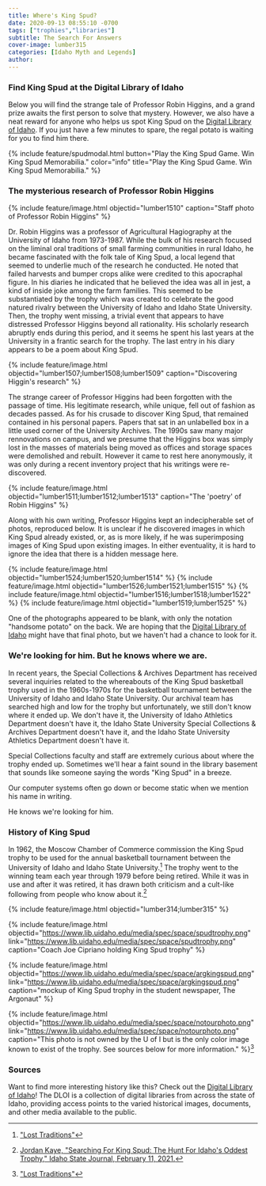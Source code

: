 ```yaml
---
title: Where's King Spud?
date: 2020-09-13 08:55:10 -0700
tags: ["trophies","libraries"]
subtitle: The Search For Answers
cover-image: lumber315
categories: [Idaho Myth and Legends]
author: 
---
```

### Find King Spud at the Digital Library of Idaho

Below you will find the strange tale of Professor Robin Higgins, and a grand prize awaits the first person to solve that mystery. However, we also have a neat reward for anyone who helps us spot King Spud on the [Digital Library of Idaho](https://www.digitallibraryofidaho.org/). If you just have a few minutes to spare, the regal potato is waiting for you to find him there.

{% include feature/spudmodal.html button="Play the King Spud Game. Win King Spud Memorabilia." color="info" title="Play the King Spud Game. Win King Spud Memorabilia." %}

### The mysterious research of Professor Robin Higgins

{% include feature/image.html objectid="lumber1510" caption="Staff photo of Professor Robin Higgins" %}

Dr. Robin Higgins was a professor of Agricultural Hagiography at the University of Idaho from 1973-1987. While the bulk of his research focused on the liminal oral traditions of small farming communities in rural Idaho, he became fascinated with the folk tale of King Spud, a local legend that seemed to underlie much of the research he conducted. He noted that failed harvests and bumper crops alike were credited to this apocraphal figure. In his diaries he indicated that he believed the idea was all in jest, a kind of inside joke among the farm families. This seemed to be substantiated by the trophy which was created to celebrate the good natured rivalry between the University of Idaho and Idaho State University. Then, the trophy went missing, a trivial event that appears to have distressed Professor Higgins beyond all rationality. His scholarly research abruptly ends during this period, and it seems he spent his last years at the University in a frantic search for the trophy. The last entry in his diary appears to be a poem about King Spud. 

{% include feature/image.html objectid="lumber1507;lumber1508;lumber1509" caption="Discovering Higgin's research" %}

The strange career of Professor Higgins had been forgotten with the passage of time. His legitimate research, while unique, fell out of fashion as decades passed. As for his crusade to discover King Spud, that remained contained in his personal papers. Papers that sat in an unlabelled box in a little used corner of the University Archives. The 1990s saw many major rennovations on campus, and we presume that the Higgins box was simply lost in the masses of materials being moved as offices and storage spaces were demolished and rebuilt. However it came to rest here anonymously, it was only during a recent inventory project that his writings were re-discovered. 

{% include feature/image.html objectid="lumber1511;lumber1512;lumber1513" caption="The 'poetry' of Robin Higgins" %}

Along with his own writing, Professor Higgins kept an indecipherable set of photos, reproduced below. It is unclear if he discovered images in which King Spud already existed, or, as is more likely, if he was superimposing images of King Spud upon existing images. In either eventuality, it is hard to ignore the idea that there is a hidden message here.

{% include feature/image.html objectid="lumber1524;lumber1520;lumber1514" %}
{% include feature/image.html objectid="lumber1526;lumber1521;lumber1515" %}
{% include feature/image.html objectid="lumber1516;lumber1518;lumber1522" %}
{% include feature/image.html objectid="lumber1519;lumber1525" %}

One of the photographs appeared to be blank, with only the notation "handsome potato" on the back. We are hoping that the [Digital Library of Idaho](https://www.digitallibraryofidaho.org/) might have that final photo, but we haven't had a chance to look for it.

### We're looking for him. But he knows where we are.

In recent years, the Special Collections & Archives Department has received several inquiries related to the whereabouts of the King Spud basketball trophy used in the 1960s-1970s for the basketball tournament between the University of Idaho and Idaho State University. Our archival team has searched high and low for the trophy but unfortunately, we still don't know where it ended up. We don't have it, the University of Idaho Athletics Department doesn't have it, the Idaho State University Special Collections & Archives Department doesn't have it, and the Idaho State University Athletics Department doesn't have it. 

Special Collections faculty and staff are extremely curious about where the trophy ended up. Sometimes we'll hear a faint sound in the library basement that sounds like someone saying the words "King Spud" in a breeze. 

Our computer systems often go down or become static when we mention his name in writing. 

He knows we're looking for him. 

### History of King Spud

In 1962, the Moscow Chamber of Commerce commission the King Spud trophy to be used for the annual basketball tournament between the University of Idaho and Idaho State University.[^1] The trophy went to the winning team each year through 1979 before being retired. While it was in use and after it was retired, it has drawn both criticism and a cult-like following from people who know about it.[^2]

{% include feature/image.html objectid="lumber314;lumber315" %}

{% include feature/image.html objectid="https://www.lib.uidaho.edu/media/spec/space/spudtrophy.png" link="https://www.lib.uidaho.edu/media/spec/space/spudtrophy.png" caption="Coach Joe Cipriano holding King Spud trophy" %}

{% include feature/image.html objectid="https://www.lib.uidaho.edu/media/spec/space/argkingspud.png" link="https://www.lib.uidaho.edu/media/spec/space/argkingspud.png" caption="mockup of King Spud trophy in the student newspaper, The Argonaut" %}

{% include feature/image.html objectid="https://www.lib.uidaho.edu/media/spec/space/notourphoto.png" link="https://www.lib.uidaho.edu/media/spec/space/notourphoto.png" caption="This photo is not owned by the U of I but is the only color image known to exist of the trophy. See sources below for more information." %}[^1]

### Sources

[^1]: ["Lost Traditions"](https://gomightyvandals.wordpress.com/lost-traditions/)

[^2]: [Jordan Kaye, "Searching For King Spud: The Hunt For Idaho's Oddest Trophy," Idaho State Journal, February 11, 2021.](https://www.idahostatejournal.com/sports/the-hunt-for-idahos-oddest-trophy/article_88bc4f92-64f9-5347-94de-fe22d5a11694.html)

Want to find more interesting history like this? Check out the [Digital Library of Idaho](https://www.digitallibraryofidaho.org/)! The DLOI is a collection of digital libraries from across the state of Idaho, providing access points to the varied historical images, documents, and other media available to the public.